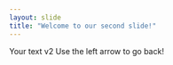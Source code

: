 ```yaml
---
layout: slide
title: "Welcome to our second slide!"
---
```

Your text v2
Use the left arrow to go back!
